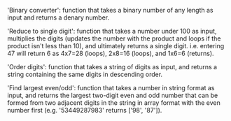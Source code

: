 'Binary converter': function that takes a binary number of any length as input and returns a denary number.

'Reduce to single digit': function that takes a number under 100 as input, multiplies the digits (updates the number with the product and loops if the product isn't less than 10), and ultimately returns a single digit. 
i.e. entering 47 will return 6 as 4x7=28 (loops), 2x8=16 (loops), and 1x6=6 (returns). 

'Order digits': function that takes a string of digits as input, and returns a string containing the same digits in descending order. 

'Find largest even/odd': function that takes a number in string format as input, and returns the largest two-digit even and odd number that can be formed from two adjacent digits in the string in array format with the even number first (e.g. '53449287983' returns ['98', '87']).

